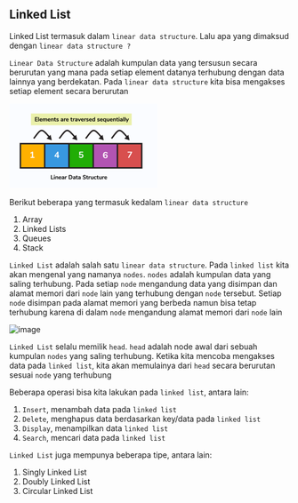 ## Linked List

Linked List termasuk dalam `linear data structure`. Lalu apa yang dimaksud dengan `linear data structure ?`

`Linear Data Structure` adalah kumpulan data yang tersusun secara berurutan yang mana pada setiap element datanya terhubung dengan data lainnya yang berdekatan. Pada `linear data structure` kita bisa mengakses setiap element secara berurutan

![linear-data-structure.png](linear-data-structure.png)

Berikut beberapa yang termasuk kedalam `linear data structure`

1. Array
2. Linked Lists
3. Queues
4. Stack

`Linked List` adalah salah satu `linear data structure`. Pada `linked list` kita akan mengenal yang namanya `nodes`. `nodes` adalah kumpulan data yang saling terhubung. Pada setiap `node` mengandung data yang disimpan dan alamat memori dari `node` lain yang terhubung dengan `node` tersebut. Setiap `node` disimpan pada alamat memori yang berbeda namun bisa tetap terhubung karena di dalam `node` mengandung alamat memori dari `node` lain

![image](https://github.com/milhamsuryapratama/data-structures/assets/46917596/b32e1558-9a2d-452d-8f18-3fa1acd6f1c7)

`Linked List` selalu memilik `head`. `head` adalah node awal dari sebuah kumpulan `nodes` yang saling terhubung. Ketika kita mencoba mengakses data pada `linked list`, kita akan memulainya dari `head` secara berurutan sesuai `node` yang terhubung

Beberapa operasi bisa kita lakukan pada `linked list`, antara lain:
1. `Insert`, menambah data pada `linked list`
2. `Delete`, menghapus data berdasarkan key/data pada `linked list`
3. `Display`, menampilkan data `linked list`
5. `Search`, mencari data pada `linked list`

`Linked List` juga mempunya beberapa tipe, antara lain:
1. Singly Linked List
2. Doubly Linked List
3. Circular Linked List
